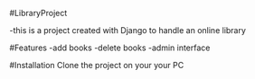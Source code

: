 #LibraryProject

-this is a project created with Django to handle an online library

#Features
-add books
-delete books
-admin interface

#Installation
Clone the project on your your PC
